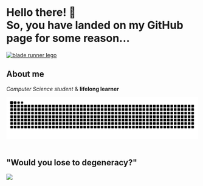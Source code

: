 # Hello there! 👋 <br> So, you have landed on my GitHub page for some reason...

<a href="https://www.youtube.com/watch?v=k-3Cppde1pU">
  <img src="https://news.cnrs.fr/sites/default/files/styles/visuel_principal/public/assets/images/br-cc-7645_72dpi.jpg?itok=ygaPWH8C" alt="blade runner lego">
</a>

## About me
_Computer Science student_ & **lifelong learner** <br>

<picture>
  <source
    media="(prefers-color-scheme: dark)"
    srcset="https://raw.githubusercontent.com/moussaka-crypto/moussaka-crypto/snek/github-contribution-grid-snake-dark.svg"
  />
  <source
    media="(prefers-color-scheme: light)"
    srcset="https://raw.githubusercontent.com/moussaka-crypto/moussaka-crypto/snek/github-contribution-grid-snake.svg"
  />
  <img
    alt="github contribution grid snake animation"
    src="https://raw.githubusercontent.com/moussaka-crypto/moussaka-crypto/snek/github-contribution-grid-snake.svg"
  />
</picture>
<br> <br>

## "Would you lose to degeneracy?"
<a href="https://youtu.be/XBqphGvMfbw"> 
  <img src = "https://github.com/moussaka-crypto/moussaka-crypto/assets/64573585/738c5917-6b3f-4909-88c9-3d6370904049" style = "width: 40%">
</a>
